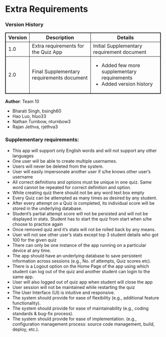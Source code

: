 # Extra Requirements

### Version History

<table class="tg" style="border: solid 1px;border-collapse:collapse;">
  <tr>
    <th style="border: solid 1px">Version</th>
    <th style="border: solid 1px">Description</th>
    <th style="border: solid 1px">Details</th>
  </tr>  <tr>       <td style="border: solid 1px">1.0</td>      <td style="border: solid 1px">Extra requirements for the Quiz App</td>      <td style="border: solid 1px">Initial Supplementary requirement document</td>  </tr>  <tr>
       <td style="border: solid 1px">2.0</td>
      <td style="border: solid 1px">Final Supplementary requirements document</td>
      <td style="border: solid 1px">         <ul>             <li>Added few more supplementary requirements</li><li>Added version history</li></ul></td>
  </tr></table>

**Author**: Team 10
* Bharati Singh, bsingh60
* Hao Luo, hluo33
* Nathan Turnbow, nturnbow3
* Rajan Jethva, rjethva3


### Supplementary requirements:

- This app will support only English words and will not support any other languages
- One user will be able to create multiple usernames.
- Users will never be deleted from the system.
- User will easily impersonate another user if s/he knows other user’s username
- All correct definitions and options must be unique in one quiz. Same word cannot be repeated for correct definition and option.
- While creating quiz there should not be any word text box empty
- Every Quiz can be attempted as many times as desired by any student.
- After every attempt on a Quiz is completed, its individual score will be stored in the underlying database.
- Student’s partial attempt score will not be persisted and will not be displayed in stats. Student has to start the quiz from start when s/he choose to practice again
- Once removed quiz and it’s stats will not be rolled back by any means.
- User will not see other user’s stats except top 3 student details who got 100 for the given quiz
- There can only be one instance of the app running on a particular device at any time.
- The app should have an underlying database to save persistent information across sessions (e.g., No. of attempts, Quiz scores etc).
- There is a Logout option on the Home Page of the app using which student can log out of the quiz and another student can login to the same app.
- User will also logged out of quiz app when student will close the app
- User session will not be maintained while restarting the quiz
- The User Interface (UI) is intuitive and responsive.
- The system should provide for ease of flexibility (e.g., additional feature functionality).
- The system should provide for ease of maintainability (e.g., coding standards & bug-fix process).
- The system should provide for ease of implementation. (e.g., configuration management process:  source code management, build, deploy, etc.).
